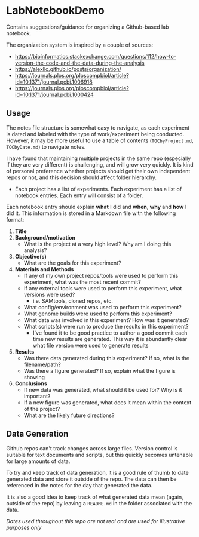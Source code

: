 # LabNotebookDemo
Contains suggestions/guidance for organizing a Github-based lab notebook.

The organization system is inspired by a couple of sources:
- https://bioinformatics.stackexchange.com/questions/112/how-to-version-the-code-and-the-data-during-the-analysis
- https://alexllc.github.io/posts/organization/
- https://journals.plos.org/ploscompbiol/article?id=10.1371/journal.pcbi.1006918
- https://journals.plos.org/ploscompbiol/article?id=10.1371/journal.pcbi.1000424

## Usage

The notes file structure is somewhat easy to navigate, as each experiment is dated and labeled with the type of work/experiment being conducted. However, it may be more useful to use a table of contents (`TOCbyProject.md`, `TOCbyDate.md`) to navigate notes.

I have found that maintaining multiple projects in the same repo (especially if they are very different) is challenging, and will grow very quickly. It is kind of personal preference whether projects should get their own independent repos or not, and this decision should affect folder hierarchy. 

- Each project has a list of experiments. Each experiment has a list of notebook entries. Each entry will consist of a folder.

Each notebook entry should explain **what** I did and **when**, **why** and **how** I did it. This information is stored in a Markdown file with the following format:

1) **Title**
2) **Background/motivation**
    * What is the project at a very high level? Why am I doing this analysis?
3) **Objective(s)**
    * What are the goals for this experiment?
4) **Materials and Methods**
   * If any of my own project repos/tools were used to perform this experiment, what was the most recent commit?
   * If any external tools were used to perform this experiment, what versions were used?
        * i.e. SAMtools, cloned repos, etc.
    * What config/environment was used to perform this experiment?
    * What genome builds were used to perform this experiment?
    * What data was involved in this experiment? How was it generated?
    * What scripts(s) were run to produce the results in this experiment?
        * I've found it to be good practice to author a good commit each time new results are generated. This way it is abundantly clear what file version were used to generate results
5) **Results**
    * Was there data generated during this experiment? If so, what is the filename/path?
    * Was there a figure generated? If so, explain what the figure is showing
6) **Conclusions**
    * If new data was generated, what should it be used for? Why is it important?
    * If a new figure was generated, what does it mean within the context of the project?
    * What are the likely future directions? 

## Data Generation

Github repos can't track changes across large files. Version control is suitable for text documents and scripts, but this quickly becomes untenable for large amounts of data.

To try and keep track of data generation, it is a good rule of thumb to date generated data and store it outside of the repo. The data can then be referenced in the notes for the day that generated the data.

It is also a good idea to keep track of what generated data mean (again, outside of the repo) by leaving a `README.md` in the folder associated with the data. 

*Dates used throughout this repo are not real and are used for illustrative purposes only*